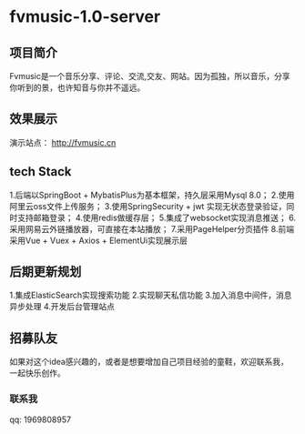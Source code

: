 # fvmusic-1.0-server
## 项目简介
Fvmusic是一个音乐分享、评论、交流,交友、网站。因为孤独，所以音乐，分享你听到的景，也许知音与你并不遥远。
## 效果展示
演示站点： http://fvmusic.cn
## tech Stack
1.后端以SpringBoot + MybatisPlus为基本框架，持久层采用Mysql 8.0；
2.使用阿里云oss文件上传服务；
3.使用SpringSecurity + jwt 实现无状态登录验证，同时支持邮箱登录；
4.使用redis做缓存层；
5.集成了websocket实现消息推送；
6.采用网易云外链播放器，可直接在本站播放；
7.采用PageHelper分页插件
8.前端采用Vue + Vuex + Axios + ElementUi实现展示层
## 后期更新规划
1.集成ElasticSearch实现搜索功能
2.实现聊天私信功能
3.加入消息中间件，消息异步处理
4.开发后台管理站点

## 招募队友
如果对这个idea感兴趣的，或者是想要增加自己项目经验的童鞋，欢迎联系我，一起快乐创作。


### 联系我
qq: 1969808957
